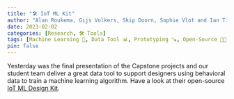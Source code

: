```yaml
---
title: "🛠️ IoT ML Kit"
author: "Alan Roukema, Gijs Volkers, Skip Doorn, Sophie Vlot and Ian Tiemann (Supervision: **Jacky Bourgeois**, Dave Murray Rust, Kostas Tsiakas)"
date: 2023-02-02
categories: [Research, 🛠️ Tools]
tags: [Machine Learning 📱, Data Tool 📊, Prototyping 🪚, Open-Source 👐🏼]
pin: false
---
```


Yesterday was the final presentation of the Capstone projects and our student team deliver a great data tool to support designers using behavioral data to train a machine learning algorithm. Have a look at their open-source [IoT ML Design Kit](https://datacentricdesign.github.io/iot-ml-design-kit/).
